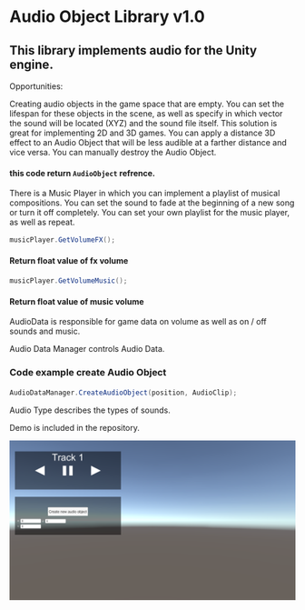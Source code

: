  # Audio Object Library v1.0

## This library implements audio for the Unity engine.

Opportunities:

Creating audio objects in the game space that are empty. You can set the lifespan for these objects in the scene, as well as specify in which vector the sound will be located (XYZ) and the sound file itself. This solution is great for implementing 2D and 3D games. You can apply a distance 3D effect to an Audio Object that will be less audible at a farther distance and vice versa. You can manually destroy the Audio Object.



#### this code return `AudioObject` refrence.


There is a Music Player in which you can implement a playlist of musical compositions. You can set the sound to fade at the beginning of a new song or turn it off completely. You can set your own playlist for the music player, as well as repeat.

``` C#
musicPlayer.GetVolumeFX();
```
#### Return float value of fx volume
``` C#
musicPlayer.GetVolumeMusic();
```
#### Return float value of music volume

AudioData is responsible for game data on volume as well as on / off sounds and music.

Audio Data Manager controls Audio Data.

### Code example create Audio Object
``` C#
AudioDataManager.CreateAudioObject(position, AudioClip);
```

Audio Type describes the types of sounds.

Demo is included in the repository.

![](https://raw.githubusercontent.com/Siphoin/AudioObjectLibrary/main/demo_screen.png)
